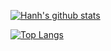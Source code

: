 [![Hanh's github stats](https://github-readme-stats.vercel.app/api?username=tranhanh3012&show_icons=true&count_private=true)](https://github.com/tranhanh3012/github-readme-stats)

[![Top Langs](https://github-readme-stats.vercel.app/api/top-langs/?username=tranhanh3012&layout=compact&langs_count=8&hide=javascript,html,css)](https://github.com/tranhanh3012/github-readme-stats)

